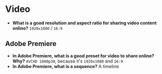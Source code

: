 # Video

- **What is a good resolution and aspect ratio for sharing video content online?** `1920x1080` / `16:9`

## Adobe Premiere

- **In Adobe Premiere, what is a good preset for video to share online? Why?** `AVCHD 1080p30`, because it's `1920x1080` and `16:9`
- **In Adobe Premiere, what is a sequence?** A timeline
